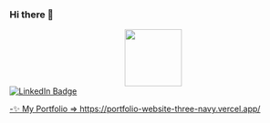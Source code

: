 ### Hi there 👋

<div id="header" align="center">
  <img src="https://media.giphy.com/media/M9gbBd9nbDrOTu1Mqx/giphy.gif" width="100"/>
</div>

<div id="badges">
  <a href="https://www.linkedin.com/in/penjinun-wattanaparueda/" target="_blank">
    <img src="https://img.shields.io/badge/LinkedIn-blue?style=for-the-badge&logo=linkedin&logoColor=white" alt="LinkedIn Badge"/>
</div>

-✨ My Portfolio => https://portfolio-website-three-navy.vercel.app/

<!--
**GivPenjinun/GivPenjinun** is a ✨ _special_ ✨ repository because its `README.md` (this file) appears on your GitHub profile.

Here are some ideas to get you started:

- 🔭 I’m currently working on ...
- 🌱 I’m currently learning ...
- 👯 I’m looking to collaborate on ...
- 🤔 I’m looking for help with ...
- 💬 Ask me about ...
- 📫 How to reach me: ...
- 😄 Pronouns: ...
- ⚡ Fun fact: ...
-->
